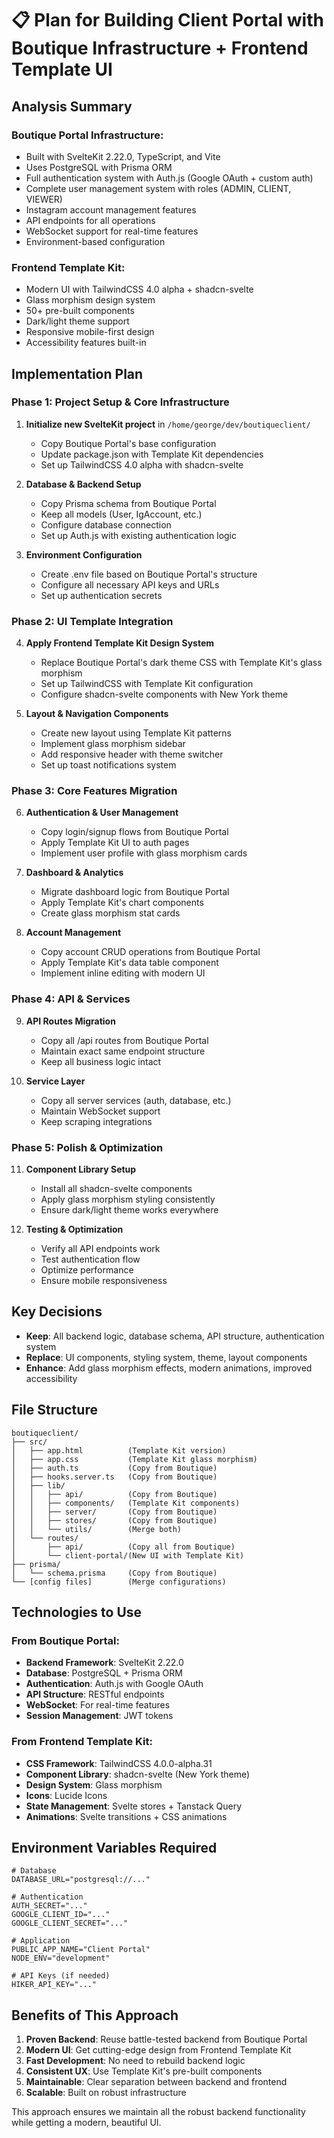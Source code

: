# 📋 Plan for Building Client Portal with Boutique Infrastructure + Frontend Template UI

## **Analysis Summary**

### **Boutique Portal Infrastructure:**
- Built with SvelteKit 2.22.0, TypeScript, and Vite
- Uses PostgreSQL with Prisma ORM
- Full authentication system with Auth.js (Google OAuth + custom auth)
- Complete user management system with roles (ADMIN, CLIENT, VIEWER)
- Instagram account management features
- API endpoints for all operations
- WebSocket support for real-time features
- Environment-based configuration

### **Frontend Template Kit:**
- Modern UI with TailwindCSS 4.0 alpha + shadcn-svelte
- Glass morphism design system
- 50+ pre-built components
- Dark/light theme support
- Responsive mobile-first design
- Accessibility features built-in

## **Implementation Plan**

### Phase 1: Project Setup & Core Infrastructure
1. **Initialize new SvelteKit project** in `/home/george/dev/boutiqueclient/`
   - Copy Boutique Portal's base configuration
   - Update package.json with Template Kit dependencies
   - Set up TailwindCSS 4.0 alpha with shadcn-svelte

2. **Database & Backend Setup**
   - Copy Prisma schema from Boutique Portal
   - Keep all models (User, IgAccount, etc.)
   - Configure database connection
   - Set up Auth.js with existing authentication logic

3. **Environment Configuration**
   - Create .env file based on Boutique Portal's structure
   - Configure all necessary API keys and URLs
   - Set up authentication secrets

### Phase 2: UI Template Integration
4. **Apply Frontend Template Kit Design System**
   - Replace Boutique Portal's dark theme CSS with Template Kit's glass morphism
   - Set up TailwindCSS with Template Kit configuration
   - Configure shadcn-svelte components with New York theme

5. **Layout & Navigation Components**
   - Create new layout using Template Kit patterns
   - Implement glass morphism sidebar
   - Add responsive header with theme switcher
   - Set up toast notifications system

### Phase 3: Core Features Migration
6. **Authentication & User Management**
   - Copy login/signup flows from Boutique Portal
   - Apply Template Kit UI to auth pages
   - Implement user profile with glass morphism cards

7. **Dashboard & Analytics**
   - Migrate dashboard logic from Boutique Portal
   - Apply Template Kit's chart components
   - Create glass morphism stat cards

8. **Account Management**
   - Copy account CRUD operations from Boutique Portal
   - Apply Template Kit's data table component
   - Implement inline editing with modern UI

### Phase 4: API & Services
9. **API Routes Migration**
   - Copy all /api routes from Boutique Portal
   - Maintain exact same endpoint structure
   - Keep all business logic intact

10. **Service Layer**
    - Copy all server services (auth, database, etc.)
    - Maintain WebSocket support
    - Keep scraping integrations

### Phase 5: Polish & Optimization
11. **Component Library Setup**
    - Install all shadcn-svelte components
    - Apply glass morphism styling consistently
    - Ensure dark/light theme works everywhere

12. **Testing & Optimization**
    - Verify all API endpoints work
    - Test authentication flow
    - Optimize performance
    - Ensure mobile responsiveness

## **Key Decisions**
- **Keep**: All backend logic, database schema, API structure, authentication system
- **Replace**: UI components, styling system, theme, layout components
- **Enhance**: Add glass morphism effects, modern animations, improved accessibility

## **File Structure**
```
boutiqueclient/
├── src/
│   ├── app.html          (Template Kit version)
│   ├── app.css           (Template Kit glass morphism)
│   ├── auth.ts           (Copy from Boutique)
│   ├── hooks.server.ts   (Copy from Boutique)
│   ├── lib/
│   │   ├── api/          (Copy from Boutique)
│   │   ├── components/   (Template Kit components)
│   │   ├── server/       (Copy from Boutique)
│   │   ├── stores/       (Copy from Boutique)
│   │   └── utils/        (Merge both)
│   └── routes/
│       ├── api/          (Copy all from Boutique)
│       └── client-portal/(New UI with Template Kit)
├── prisma/
│   └── schema.prisma     (Copy from Boutique)
└── [config files]        (Merge configurations)
```

## **Technologies to Use**

### From Boutique Portal:
- **Backend Framework**: SvelteKit 2.22.0
- **Database**: PostgreSQL + Prisma ORM
- **Authentication**: Auth.js with Google OAuth
- **API Structure**: RESTful endpoints
- **WebSocket**: For real-time features
- **Session Management**: JWT tokens

### From Frontend Template Kit:
- **CSS Framework**: TailwindCSS 4.0.0-alpha.31
- **Component Library**: shadcn-svelte (New York theme)
- **Design System**: Glass morphism
- **Icons**: Lucide Icons
- **State Management**: Svelte stores + Tanstack Query
- **Animations**: Svelte transitions + CSS animations

## **Environment Variables Required**
```env
# Database
DATABASE_URL="postgresql://..."

# Authentication
AUTH_SECRET="..."
GOOGLE_CLIENT_ID="..."
GOOGLE_CLIENT_SECRET="..."

# Application
PUBLIC_APP_NAME="Client Portal"
NODE_ENV="development"

# API Keys (if needed)
HIKER_API_KEY="..."
```

## **Benefits of This Approach**
1. **Proven Backend**: Reuse battle-tested backend from Boutique Portal
2. **Modern UI**: Get cutting-edge design from Frontend Template Kit
3. **Fast Development**: No need to rebuild backend logic
4. **Consistent UX**: Use Template Kit's pre-built components
5. **Maintainable**: Clear separation between backend and frontend
6. **Scalable**: Built on robust infrastructure

This approach ensures we maintain all the robust backend functionality while getting a modern, beautiful UI.